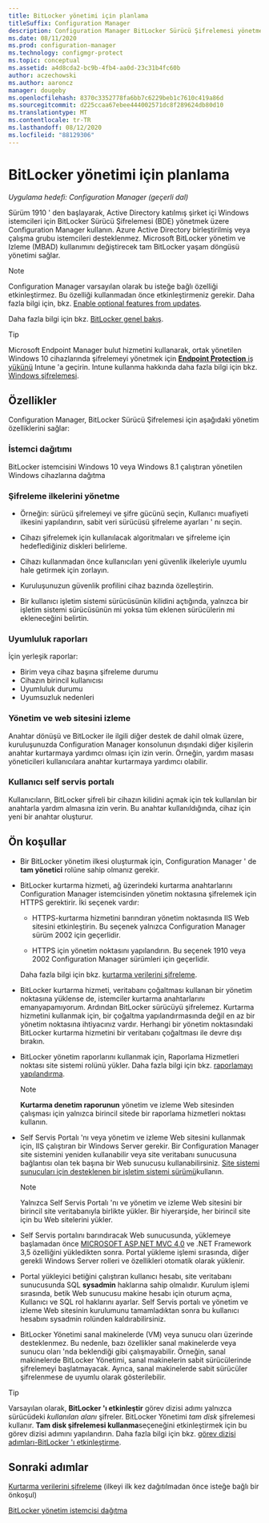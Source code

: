 ```yaml
---
title: BitLocker yönetimi için planlama
titleSuffix: Configuration Manager
description: Configuration Manager BitLocker Sürücü Şifrelemesi yönetmeyi planlayın
ms.date: 08/11/2020
ms.prod: configuration-manager
ms.technology: configmgr-protect
ms.topic: conceptual
ms.assetid: a4d8cda2-bc9b-4fb4-aa0d-23c31b4fc60b
author: aczechowski
ms.author: aaroncz
manager: dougeby
ms.openlocfilehash: 8370c3352778fa6bb7c6229beb1c7610c419a86d
ms.sourcegitcommit: d225ccaa67ebee444002571dc8f289624db80d10
ms.translationtype: MT
ms.contentlocale: tr-TR
ms.lasthandoff: 08/12/2020
ms.locfileid: "88129306"
---
```

# <a name="plan-for-bitlocker-management"></a>BitLocker yönetimi için planlama

*Uygulama hedefi: Configuration Manager (geçerli dal)*

<!-- 3601034 -->

Sürüm 1910 ' den başlayarak, Active Directory katılmış şirket içi Windows istemcileri için BitLocker Sürücü Şifrelemesi (BDE) yönetmek üzere Configuration Manager kullanın. Azure Active Directory birleştirilmiş veya çalışma grubu istemcileri desteklenmez. Microsoft BitLocker yönetim ve Izleme (MBAD) kullanımını değiştirecek tam BitLocker yaşam döngüsü yönetimi sağlar.

> [!NOTE]
> Configuration Manager varsayılan olarak bu isteğe bağlı özelliği etkinleştirmez. Bu özelliği kullanmadan önce etkinleştirmeniz gerekir. Daha fazla bilgi için, bkz. [Enable optional features from updates](../../core/servers/manage/install-in-console-updates.md#bkmk_options).  

Daha fazla bilgi için bkz. [BitLocker genel bakış](https://docs.microsoft.com/windows/security/information-protection/bitlocker/bitlocker-overview).

> [!TIP]
> Microsoft Endpoint Manager bulut hizmetini kullanarak, ortak yönetilen Windows 10 cihazlarında şifrelemeyi yönetmek için [ **Endpoint Protection** iş yükünü](../../comanage/workloads.md#endpoint-protection) Intune 'a geçirin. Intune kullanma hakkında daha fazla bilgi için bkz. [Windows şifrelemesi](/intune/protect/endpoint-protection-windows-10#windows-encryption).

## <a name="features"></a>Özellikler

Configuration Manager, BitLocker Sürücü Şifrelemesi için aşağıdaki yönetim özelliklerini sağlar:

### <a name="client-deployment"></a>İstemci dağıtımı

BitLocker istemcisini Windows 10 veya Windows 8.1 çalıştıran yönetilen Windows cihazlarına dağıtma

### <a name="manage-encryption-policies"></a>Şifreleme ilkelerini yönetme

- Örneğin: sürücü şifrelemeyi ve şifre gücünü seçin, Kullanıcı muafiyeti ilkesini yapılandırın, sabit veri sürücüsü şifreleme ayarları ' nı seçin.

- Cihazı şifrelemek için kullanılacak algoritmaları ve şifreleme için hedeflediğiniz diskleri belirleme.

- Cihazı kullanmadan önce kullanıcıları yeni güvenlik ilkeleriyle uyumlu hale getirmek için zorlayın.

- Kuruluşunuzun güvenlik profilini cihaz bazında özelleştirin.

- Bir kullanıcı işletim sistemi sürücüsünün kilidini açtığında, yalnızca bir işletim sistemi sürücüsünün mi yoksa tüm eklenen sürücülerin mi ekleneceğini belirtin.

### <a name="compliance-reports"></a>Uyumluluk raporları

İçin yerleşik raporlar:

- Birim veya cihaz başına şifreleme durumu
- Cihazın birincil kullanıcısı
- Uyumluluk durumu
- Uyumsuzluk nedenleri

### <a name="administration-and-monitoring-website"></a>Yönetim ve web sitesini izleme

Anahtar dönüşü ve BitLocker ile ilgili diğer destek de dahil olmak üzere, kuruluşunuzda Configuration Manager konsolunun dışındaki diğer kişilerin anahtar kurtarmaya yardımcı olması için izin verin. Örneğin, yardım masası yöneticileri kullanıcılara anahtar kurtarmaya yardımcı olabilir.

### <a name="user-self-service-portal"></a>Kullanıcı self servis portalı

Kullanıcıların, BitLocker şifreli bir cihazın kilidini açmak için tek kullanılan bir anahtarla yardım almasına izin verin. Bu anahtar kullanıldığında, cihaz için yeni bir anahtar oluşturur.

## <a name="prerequisites"></a>Ön koşullar

- Bir BitLocker yönetim ilkesi oluşturmak için, Configuration Manager ' de **tam yönetici** rolüne sahip olmanız gerekir.

- BitLocker kurtarma hizmeti, ağ üzerindeki kurtarma anahtarlarını Configuration Manager istemcisinden yönetim noktasına şifrelemek için HTTPS gerektirir. İki seçenek vardır:

  - HTTPS-kurtarma hizmetini barındıran yönetim noktasında IIS Web sitesini etkinleştirin. Bu seçenek yalnızca Configuration Manager sürüm 2002 için geçerlidir.<!-- 5925660 -->

  - HTTPS için yönetim noktasını yapılandırın. Bu seçenek 1910 veya 2002 Configuration Manager sürümleri için geçerlidir.

  Daha fazla bilgi için bkz. [kurtarma verilerini şifreleme](../deploy-use/bitlocker/encrypt-recovery-data.md).

- BitLocker kurtarma hizmeti, veritabanı çoğaltması kullanan bir yönetim noktasına yüklense de, istemciler kurtarma anahtarlarını emanyapamıyorum. Ardından BitLocker sürücüyü şifrelemez. Kurtarma hizmetini kullanmak için, bir çoğaltma yapılandırmasında değil en az bir yönetim noktasına ihtiyacınız vardır. Herhangi bir yönetim noktasındaki BitLocker kurtarma hizmetini bir veritabanı çoğaltması ile devre dışı bırakın.<!-- 7813149 -->

- BitLocker yönetim raporlarını kullanmak için, Raporlama Hizmetleri noktası site sistemi rolünü yükler. Daha fazla bilgi için bkz. [raporlamayı yapılandırma](../../core/servers/manage/configuring-reporting.md).

    > [!NOTE]
    > **Kurtarma denetim raporunun** yönetim ve izleme Web sitesinden çalışması için yalnızca birincil sitede bir raporlama hizmetleri noktası kullanın.

- Self Servis Portalı 'nı veya yönetim ve izleme Web sitesini kullanmak için, IIS çalıştıran bir Windows Server gerekir. Bir Configuration Manager site sistemini yeniden kullanabilir veya site veritabanı sunucusuna bağlantısı olan tek başına bir Web sunucusu kullanabilirsiniz. [Site sistemi sunucuları için desteklenen bir işletim sistemi sürümü](../../core/plan-design/configs/supported-operating-systems-for-site-system-servers.md)kullanın.

    > [!NOTE]
    > Yalnızca Self Servis Portalı 'nı ve yönetim ve izleme Web sitesini bir birincil site veritabanıyla birlikte yükler. Bir hiyerarşide, her birincil site için bu Web sitelerini yükler.

- Self Servis portalını barındıracak Web sunucusunda, yüklemeye başlamadan önce [MICROSOFT ASP.NET MVC 4,0](https://docs.microsoft.com/aspnet/mvc/mvc4) ve .NET Framework 3,5 özelliğini yükledikten sonra. Portal yükleme işlemi sırasında, diğer gerekli Windows Server rolleri ve özellikleri otomatik olarak yüklenir.

- Portal yükleyici betiğini çalıştıran kullanıcı hesabı, site veritabanı sunucusunda SQL **sysadmin** haklarına sahip olmalıdır. Kurulum işlemi sırasında, betik Web sunucusu makine hesabı için oturum açma, Kullanıcı ve SQL rol haklarını ayarlar. Self Servis portalı ve yönetim ve izleme Web sitesinin kurulumunu tamamladıktan sonra bu kullanıcı hesabını sysadmin rolünden kaldırabilirsiniz.

- BitLocker Yönetimi sanal makinelerde (VM) veya sunucu oları üzerinde desteklenmez. Bu nedenle, bazı özellikler sanal makinelerde veya sunucu oları 'nda beklendiği gibi çalışmayabilir. Örneğin, sanal makinelerde BitLocker Yönetimi, sanal makinelerin sabit sürücülerinde şifrelemeyi başlatmayacak. Ayrıca, sanal makinelerde sabit sürücüler şifrelenmese de uyumlu olarak gösterilebilir.

> [!TIP]
> Varsayılan olarak, **BitLocker 'ı etkinleştir** görev dizisi adımı yalnızca sürücüdeki *kullanılan alanı* şifreler. BitLocker Yönetimi *tam disk* şifrelemesi kullanır. **Tam disk şifrelemesi kullanma**seçeneğini etkinleştirmek için bu görev dizisi adımını yapılandırın. Daha fazla bilgi için bkz. [görev dizisi adımları-BitLocker 'ı etkinleştirme](../../osd/understand/task-sequence-steps.md#BKMK_EnableBitLocker).

## <a name="next-steps"></a>Sonraki adımlar

[Kurtarma verilerini şifreleme](../deploy-use/bitlocker/encrypt-recovery-data.md) (ilkeyi ilk kez dağıtılmadan önce isteğe bağlı bir önkoşul)

[BitLocker yönetim istemcisi dağıtma](../deploy-use/bitlocker/deploy-management-agent.md)
